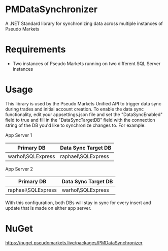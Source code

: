 # PMDataSynchronizer
A .NET Standard library for synchronizing data across multiple instances of Pseudo Markets

# Requirements
* Two instances of Pseudo Markets running on two different SQL Server instances

# Usage
This library is used by the Pseudo Markets Unified API to trigger data sync during trades and initial account creation. To enable the data sync functionality, edit your appsettings.json file and set the "DataSyncEnabled" field to true and fill in the "DataSyncTargetDB" field with the connection string of the DB you'd like to synchronize changes to. For example:

App Server 1

| Primary DB | Data Sync Target DB |
|--|--|
| warhol\SQLExpress | raphael\SQLExpress |


App Server 2

| Primary DB | Data Sync Target DB |
|--|--|
| raphael\SQLExpress | warhol\SQLExpress |

With this configuration, both DBs will stay in sync for every insert and update that is made on either app server.

# NuGet
https://nuget.pseudomarkets.live/packages/PMDataSynchronizer

